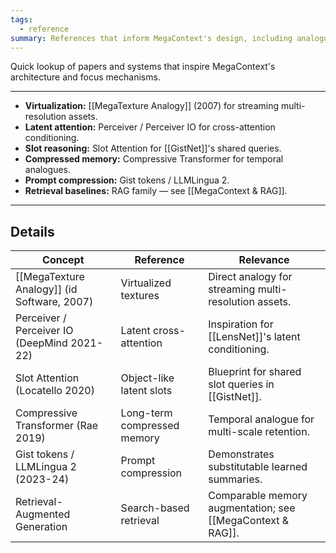 ```yaml
---
tags:
  - reference
summary: References that inform MegaContext's design, including analogues for virtual memory, latent attention, and compression.
---
```

Quick lookup of papers and systems that inspire MegaContext's architecture and focus mechanisms.

---

- **Virtualization:** [[MegaTexture Analogy]] (2007) for streaming multi-resolution assets.
- **Latent attention:** Perceiver / Perceiver IO for cross-attention conditioning.
- **Slot reasoning:** Slot Attention for [[GistNet]]'s shared queries.
- **Compressed memory:** Compressive Transformer for temporal analogues.
- **Prompt compression:** Gist tokens / LLMLingua 2.
- **Retrieval baselines:** RAG family — see [[MegaContext & RAG]].

---
## Details

| Concept                                     | Reference                   | Relevance                                                   |
| ------------------------------------------- | --------------------------- | ----------------------------------------------------------- |
| [[MegaTexture Analogy]] (id Software, 2007)             | Virtualized textures        | Direct analogy for streaming multi-resolution assets.       |
| Perceiver / Perceiver IO (DeepMind 2021-22) | Latent cross-attention      | Inspiration for [[LensNet]]'s latent conditioning.              |
| Slot Attention (Locatello 2020)             | Object-like latent slots    | Blueprint for shared slot queries in [[GistNet]].               |
| Compressive Transformer (Rae 2019)          | Long-term compressed memory | Temporal analogue for multi-scale retention.                |
| Gist tokens / LLMLingua 2 (2023-24)         | Prompt compression          | Demonstrates substitutable learned summaries.               |
| Retrieval-Augmented Generation              | Search-based retrieval      | Comparable memory augmentation; see [[MegaContext & RAG]]. |
